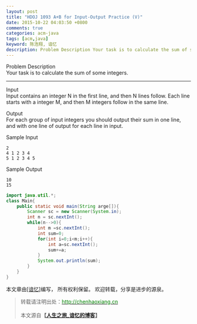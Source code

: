 ```yaml
---
layout: post
title: "HDOJ 1093 A+B for Input-Output Practice (V)"
date: 2015-10-22 04:03:50 +0800
comments: true
categories: acm-java
tags: [acm,java]
keyword: 陈浩翔, 谙忆
description: Problem Description Your task is to calculate the sum of some integers.Input Input contains an integer N in the first line, and then N lines follow. Each line starts with a integer M, and then M inte 
---
```


Problem Description  
Your task is to calculate the sum of some integers.
 
<!-- more -->
----------
 
Input  
Input contains an integer N in the first line, and then N lines follow. Each line starts with a integer M, and then M integers follow in the same line. 
 

Output  
For each group of input integers you should output their sum in one line, and with one line of output for each line in input. 
 
 
Sample Input  
```
2
4 1 2 3 4
5 1 2 3 4 5
``` 

Sample Output
```
10
15
```

```java
import java.util.*;
class Main{
    public static void main(String arge[]){
        Scanner sc = new Scanner(System.in);
        int n = sc.nextInt();
        while(n-->0){
            int m =sc.nextInt();
            int sum=0;
            for(int i=0;i<m;i++){
                int a=sc.nextInt();
                sum+=a;
            }
            System.out.println(sum);
        }
    }
}
```

本文章由<a href="http://chenhaoxiang.cn/">[谙忆]</a>编写， 所有权利保留。 
欢迎转载，分享是进步的源泉。
<blockquote cite='陈浩翔'>
<p background-color='#D3D3D3'>转载请注明出处：<a href='http://chenhaoxiang.cn'><font color="green">http://chenhaoxiang.cn</font></a><br><br>
本文源自<strong>【<a href='http://chenhaoxiang.cn' target='_blank'>人生之旅_谙忆的博客</a>】</strong></p>
</blockquote>
